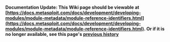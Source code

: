 <!-- Maintainers:  Please do not modify this file directly, create a pull request instead -->

**Documentation Update: This Wiki page should be viewable at [https://docs.metasploit.com/docs/development/developing-modules/module-metadata/module-reference-identifiers.html](https://docs.metasploit.com/docs/development/developing-modules/module-metadata/module-reference-identifiers.html). Or if it is no longer available, see this page's [previous history](./_history)**

